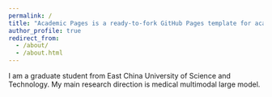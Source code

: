 ```yaml
---
permalink: /
title: "Academic Pages is a ready-to-fork GitHub Pages template for academic personal websites"
author_profile: true
redirect_from: 
  - /about/
  - /about.html
---
```


I am a graduate student from East China University of Science and Technology. My main research direction is medical multimodal large model.

